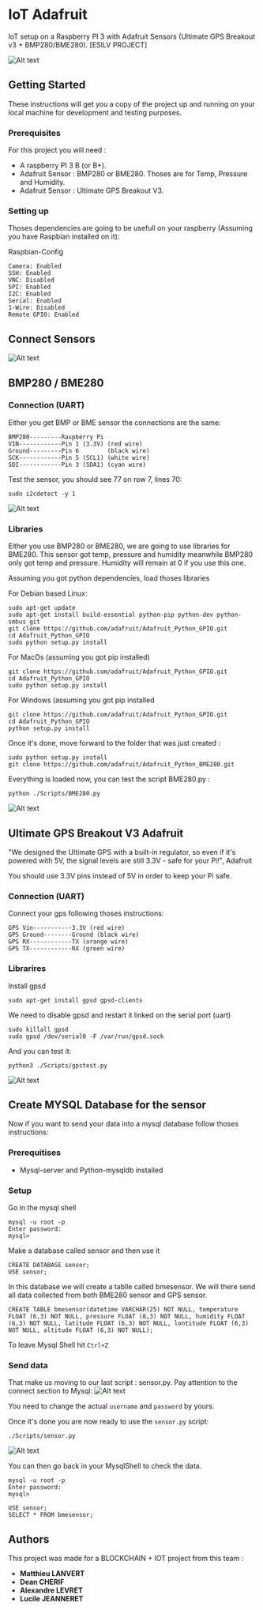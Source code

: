 # IoT Adafruit

IoT setup on a Raspberry PI 3 with Adafruit Sensors (Ultimate GPS Breakout v3 + BMP280/BME280). [ESILV PROJECT]

![Alt text](/Screenshots/Fritzing.png?raw=true "Fritzing schema")

## Getting Started

These instructions will get you a copy of the project up and running on your local machine for development and testing purposes. 

### Prerequisites

For this project you will need :

* A raspberry PI 3 B (or B+).
* Adafruit Sensor : BMP280 or BME280. Thoses are for Temp, Pressure and Humidity.
* Adafruit Sensor : Ultimate GPS Breakout V3.

### Setting up

Thoses dependencies are going to be usefull on your raspberry (Assuming you have Raspbian installed on it):

Raspbian-Config
```
Camera: Enabled
SSH: Enabled
VNC: Disabled
SPI: Enabled
I2C: Enabled
Serial: Enabled
1-Wire: Disabled
Remote GPIO: Enabled
```

## Connect Sensors

![Alt text](/Screenshots/Fritzing_zoom.png?raw=true "Fritzing schema zoom")

## BMP280 / BME280

### Connection (UART)

Either you get BMP or BME sensor the connections are the same:
```
BMP280---------Raspberry Pi
VIN------------Pin 1 (3.3V) (red wire)
Ground---------Pin 6        (black wire)
SCK------------Pin 5 (SCL1) (white wire)
SDI------------Pin 3 (SDA1) (cyan wire)
```

Test the sensor, you should see 77 on row 7, lines 70:
```
sudo i2cdetect -y 1
```
![Alt text](/Screenshots/i2cdetect.png?raw=true "i2cdetect")

### Libraries

Either you use BMP280 or BME280, we are going to use libraries for BME280. This sensor got temp, pressure and humidity meanwhile BMP280 only got temp and pressure. Humidity will remain at 0 if you use this one.

Assuming you got python dependencies, load thoses libraries

For Debian based Linux:
```
sudo apt-get update
sudo apt-get install build-essential python-pip python-dev python-smbus git
git clone https://github.com/adafruit/Adafruit_Python_GPIO.git
cd Adafruit_Python_GPIO
sudo python setup.py install
```

For MacOs (assuming you got pip installed)
```
git clone https://github.com/adafruit/Adafruit_Python_GPIO.git
cd Adafruit_Python_GPIO
sudo python setup.py install
```

For Windows (assuming you got pip installed
```
git clone https://github.com/adafruit/Adafruit_Python_GPIO.git
cd Adafruit_Python_GPIO
python setup.py install
```

Once it's done, move forward to the folder that was just created :
```
sudo python setup.py install
git clone https://github.com/adafruit/Adafruit_Python_BME280.git
```

Everything is loaded now, you can test the script BME280.py :
```
python ./Scripts/BME280.py
```
![Alt text](/Screenshots/bme280py.png?raw=true "BME280 script")

## Ultimate GPS Breakout V3 Adafruit

"We designed the Ultimate GPS with a built-in regulator, so even if it's powered with 5V, the signal levels are still 3.3V - safe for your Pi!", Adafruit

You should use 3.3V pins instead of 5V in order to keep your Pi safe.

### Connection (UART)

Connect your gps following thoses instructions:
```
GPS Vin-----------3.3V (red wire)
GPS Ground--------Ground (black wire)
GPS RX------------TX (orange wire)
GPS TX------------RX (green wire)
```

### Librarires

Install gpsd
```
sudo apt-get install gpsd gpsd-clients
```
We need to disable gpsd and restart it linked on the serial port (uart)
```
sudo killall gpsd
sudo gpsd /dev/serial0 -F /var/run/gpsd.sock
```

And you can test it:
```
python3 ./Scripts/gpstest.py
```
![Alt text](/Screenshots/gpsdtest.png?raw=true "GPS test")

## Create MYSQL Database for the sensor

Now if you want to send your data into a mysql database follow thoses instructions:

### Prerequitises

* Mysql-server and Python-mysqldb installed

### Setup

Go in the mysql shell
```
mysql -u root -p
Enter password:
mysql> 
```
Make a database called sensor and then use it
```
CREATE DATABASE sensor;
USE sensor;
```
In this database we will create a tablle called bmesensor. We will there send all data collected from both BME280 sensor and GPS sensor.
```
CREATE TABLE bmesensor(datetime VARCHAR(25) NOT NULL, temperature FLOAT (6,3) NOT NULL, pressure FLOAT (8,3) NOT NULL, humidity FLOAT (6,3) NOT NULL, latitude FLOAT (6,3) NOT NULL, lontitude FLOAT (6,3) NOT NULL, altitude FLOAT (6,3) NOT NULL);
```
To leave Mysql Shell hit `Ctrl+Z`

### Send data

That make us moving to our last script : sensor.py. Pay attention to the connect section to Mysql:
![Alt text](/Screenshots/mysql_section.png?raw=true "GPS test")

You need to change the actual `username` and `password` by yours.

Once it's done you are now ready to use the `sensor.py` script:
```
./Scripts/sensor.py
```
![Alt text](/Screenshots/sensorpy.png?raw=true "GPS test")

You can then go back in your MysqlShell to check the data.
```
mysql -u root -p
Enter password:
mysql> 
```
```
USE sensor;
SELECT * FROM bmesensor;
```

## Authors

This project was made for a BLOCKCHAIN + IOT project from this team :
* **Matthieu LANVERT**
* **Dean CHERIF**
* **Alexandre LEVRET**
* **Lucile JEANNERET**
